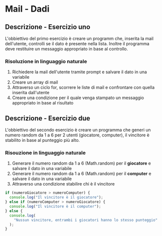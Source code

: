 # Mail - Dadi

## Descrizione - Esercizio uno

L'obbiettivo del primo esercizio è creare un programm che, inserita la mail dell'utente, controlli se il dato è presente nella lista. Inoltre il programma deve restituire un messaggio appropriato in base al controllo.

### Risoluzione in linguaggio naturale

1. Richiedere la mail dell'utente tramite prompt e salvare il dato in una variabile
2. Creare un array di mail
3. Attraverso un ciclo for, scorrere le liste di mail e confrontare con quella inserita dall'utente
4. Creare una condizione per il quale venga stampato un messaggio appropriato in base al risultato

## Descrizione - Esercizio due

L'obbiettivo del secondo esercizio è creare un programma che generi un numero random da 1 a 6 per 2 utenti (giocatore, computer), il vincitore è stabilito in base al punteggio più alto.

### Risouzione in linguaggio naturale

1. Generare il numero random da 1 a 6 (Math.random) per il **giocatore** e salvare il dato in una variabile
2. Generare il numero random da 1 a 6 (Math.random) per il **computer** e salvare il dato in una variabile
3. Attraverso una condizione stabilire chi è il vincitore

```js
if (numeroGiocatore > numeroComputer) {
  console.log("Il vincitore è il giocatore");
} else if (numeroComputer > numeroGiocatore) {
  console.log("Il vincitore è il computer");
} else {
  console.log(
    "Nussun vincitore, entrambi i giocatori hanno lo stesso punteggio"
  );
}
```
